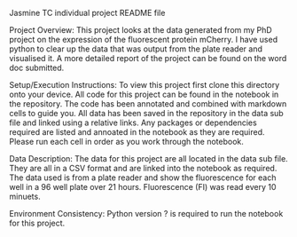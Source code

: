 Jasmine TC individual project README file 

Project Overview: This project looks at the data generated from my PhD project
on the expression of the fluorescent protein mCherry. I have used python to clear up the data that was output from the plate reader and visualised it. 
A more detailed report of the project can be found on the word doc submitted. 

Setup/Execution  Instructions: To view this project first clone this directory onto your device. 
All code for this project can be found in the notebook in the repository. 
The code has been annotated and combined with markdown cells to guide you. 
All data has been saved in the repository in the data sub file and linked using
a relative links. 
Any packages or dependencies required are listed and annoated in the notebook 
as they are required. Please run each cell in order as you work through the notebook. 

Data Description: The data for this project are all located in the data sub file.
They are all in a CSV format and are linked into the notebook as required. 
The data used is from a plate reader and show the fluorescence for each well
 in a 96 well plate over 21 hours. Fluorescence (FI) was read every 10 minuets. 

Environment Consistency: Python version ? is required to run the notebook for this project. 


